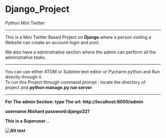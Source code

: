# Django_Project
Python Mini Twitter 
<hr>
This is a Mini Twitter Based Project on <Strong> Django </strong> where a person visiting a Website can create an account login and post.
<p>
We also have a adminstrative section where the admin can perform all the adminstrative tasks.
  <br>
  <p>
  
 
  
  
  <hr>
  You can use either ATOM or Sublime text editor or Pycharm python and Run directly through it. <br>
  To run this Project through command prompt  : locate the directory of project and  <b> python manage.py run server
  <br> <hr>
  For The admin Section: type The url:  http://localhost:8000/admin <p>
  </p>
username:Nishant
password:django321  

   This is a Superuser ..


  
  

![Alt text](https://github.com/NishantGautam023/Django_Project/blob/master/home.png)

